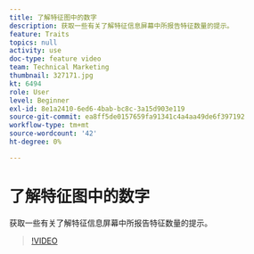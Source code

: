 ```yaml
---
title: 了解特征图中的数字
description: 获取一些有关了解特征信息屏幕中所报告特征数量的提示。
feature: Traits
topics: null
activity: use
doc-type: feature video
team: Technical Marketing
thumbnail: 327171.jpg
kt: 6494
role: User
level: Beginner
exl-id: 8e1a2410-6ed6-4bab-bc8c-3a15d903e119
source-git-commit: ea8ff5de0157659fa91341c4a4aa49de6f397192
workflow-type: tm+mt
source-wordcount: '42'
ht-degree: 0%

---
```


# 了解特征图中的数字

获取一些有关了解特征信息屏幕中所报告特征数量的提示。

>[!VIDEO](https://video.tv.adobe.com/v/327171/?quality=12&learn=on)
